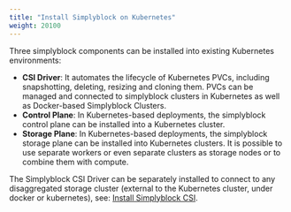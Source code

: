```yaml
---
title: "Install Simplyblock on Kubernetes"
weight: 20100
---
```


Three simplyblock components can be installed into existing Kubernetes environments:

- **CSI Driver**: It automates the lifecycle of Kubernetes PVCs, including snapshotting, deleting, resizing and cloning
  them. PVCs can be managed and connected to simplyblock clusters in Kubernetes as well as Docker-based Simplyblock
  Clusters.
- **Control Plane**: In Kubernetes-based deployments, the simplyblock control plane can be installed into a Kubernetes
  cluster.
- **Storage Plane**: In Kubernetes-based deployments, the simplyblock storage plane can be installed into Kubernetes
  clusters. It is possible to use separate workers or even separate clusters as storage nodes or to combine them with
  compute.

The Simplyblock CSI Driver can be separately installed to connect to any disaggregated storage cluster
(external to the Kubernetes cluster, under docker or kubernetes), see: [Install Simplyblock CSI](install-csi.md).
 
